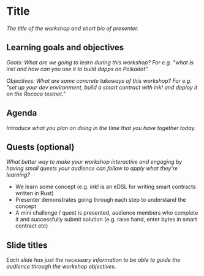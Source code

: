 # Title

_The title of the workshop and short bio of presenter._

## Learning goals and objectives

_Goals: What are we going to learn during this workshop? For e.g. "what is ink! and how can you use it to build dapps on Polkadot"._

_Objectives: What are some concrete takeways of this workshop? For e.g. "set up your dev environment, build a smart contract with ink! and deploy it on the Rococo testnet."_

## Agenda

_Introduce what you plan on doing in the time that you have together today._

## Quests (optional)

_What better way to make your workshop interactive and engaging by having small quests your audience can follow to apply what they're learning?_

- We learn some concept (e.g. ink! is an eDSL for writing smart contracts written in Rust)
- Presenter demonstrates going through each step to understand the concept
- A mini challenge / quest is presented, audience members who complete it and successfully submit solution (e.g. raise hand, enter bytes in smart contract etc)

## Slide titles

_Each slide has just the necessary information to be able to guide the audience through the workshop objectives._

